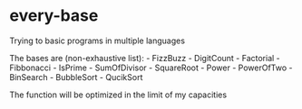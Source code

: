 # every-base

Trying to basic programs in multiple languages


The bases are (non-exhaustive list):
    - FizzBuzz
    - DigitCount
    - Factorial
    - Fibbonacci
    - IsPrime
    - SumOfDivisor
    - SquareRoot
    - Power
    - PowerOfTwo
    - BinSearch
    - BubbleSort
    - QucikSort

The function will be optimized in the limit of my capacities
